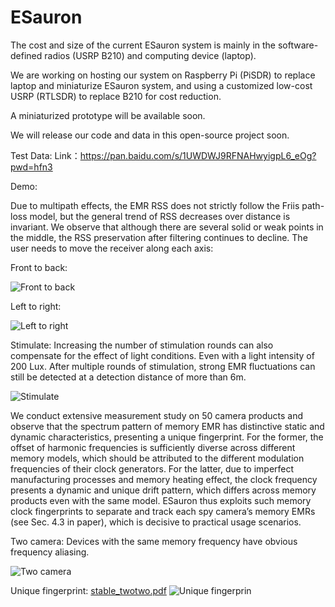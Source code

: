 # ESauron

The cost and size of the current ESauron system is mainly in the software-defined radios (USRP B210) and computing device (laptop). 

We are working on hosting our system on Raspberry Pi (PiSDR) to replace laptop and miniaturize ESauron system, and using a customized low-cost USRP (RTLSDR) to replace B210 for cost reduction. 

A miniaturized prototype will be available soon. 

We will release our code and data in this open-source project soon.

Test Data:
Link：https://pan.baidu.com/s/1UWDWJ9RFNAHwyigpL6_eOg?pwd=hfn3 



Demo:

Due to multipath effects, the EMR RSS does not strictly follow the Friis path-loss model, but the general trend of RSS decreases over distance is invariant.
We observe that although there are several solid or weak points in the middle, the RSS preservation after filtering continues to decline.
The user needs to move the receiver along each axis:

Front to back:

![Front to back](https://github.com/Nest-side/ESauron/assets/147241807/02223f5b-cec0-4cee-a3d6-0851d2c0bd72)

Left to right:

![Left to right](https://github.com/Nest-side/ESauron/assets/147241807/e4b3150e-ae39-4f74-859c-cef21bb8f937)

Stimulate: Increasing the number of stimulation rounds can also compensate for the effect of light conditions. Even with a light intensity of 200 Lux. After multiple rounds of stimulation, strong EMR fluctuations can still be detected at a detection distance of more than 6m.

![Stimulate](https://github.com/Nest-side/ESauron/assets/147241807/2e659212-a812-48b0-bbe3-385eadec04b0)


We conduct extensive measurement study on 50 camera products and observe that the spectrum pattern of memory EMR has distinctive static and dynamic characteristics, presenting a unique fingerprint. For the former, the offset of harmonic frequencies is sufficiently diverse across different memory models, which should be attributed to the different modulation frequencies of their clock generators. For the latter, due to imperfect manufacturing processes and memory heating effect, the clock frequency presents a dynamic and unique drift pattern, which differs across memory products even with the same model. ESauron thus exploits such memory clock fingerprints to separate and track each spy camera’s memory EMRs (see Sec. 4.3 in paper), which is decisive to practical usage scenarios. 
 
Two camera: Devices with the same memory frequency have obvious frequency aliasing.

![Two camera](https://github.com/Nest-side/ESauron/assets/147241807/78674882-7fb4-47a0-9061-97ddb137ecd3)

Unique fingerprint:
[stable_twotwo.pdf](https://github.com/Nest-side/ESauron/files/14135344/stable_twotwo.pdf)
![Unique fingerprin](https://github.com/Nest-side/ESauron/assets/147241807/ab98829b-9f60-46ce-80df-3da89f7d2566)
